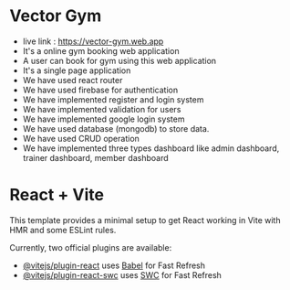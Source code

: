 # Vector Gym 
- live link : https://vector-gym.web.app
- It's a online gym booking web application
- A user can book for gym using this web application
- It's a single page application
- We have used react router
- We have used firebase for authentication
- We have implemented register and login system
- We have implemented validation for users
- We have implemented google login system
- We have used database (mongodb) to store data.
- We have used CRUD operation
- We have implemented three types dashboard like admin dashboard, trainer dashboard, member dashboard






# React + Vite

This template provides a minimal setup to get React working in Vite with HMR and some ESLint rules.

Currently, two official plugins are available:

- [@vitejs/plugin-react](https://github.com/vitejs/vite-plugin-react/blob/main/packages/plugin-react/README.md) uses [Babel](https://babeljs.io/) for Fast Refresh
- [@vitejs/plugin-react-swc](https://github.com/vitejs/vite-plugin-react-swc) uses [SWC](https://swc.rs/) for Fast Refresh

